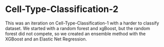 # Cell-Type-Classification-2
This was an iteration on Cell-Type-Classification-1 with a harder to classify dataset. We started with a random forest and xgBoost, but the random forest did not compete, so we created an ensemble method with the XGBoost and an Elastic Net Regression.
